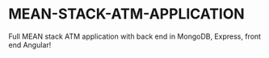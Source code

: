 # MEAN-STACK-ATM-APPLICATION
Full MEAN stack ATM application with back end in MongoDB, Express, front end Angular!
